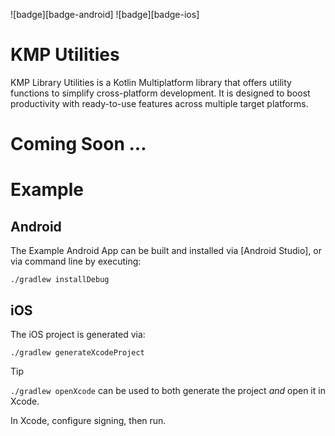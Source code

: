 ![badge][badge-android]
![badge][badge-ios]

# KMP Utilities

KMP Library Utilities is a Kotlin Multiplatform library that offers utility functions to 
simplify cross-platform development. It is designed to boost productivity with ready-to-use 
features across multiple target platforms.

# Coming Soon ...

# Example

## Android

The Example Android App can be built and installed via [Android Studio], or via command line by executing:

```shell
./gradlew installDebug
```

## iOS

The iOS project is generated via:

```shell
./gradlew generateXcodeProject
```

> [!TIP]
> `./gradlew openXcode` can be used to both generate the project _and_ open it in Xcode.

In Xcode, configure signing, then run.